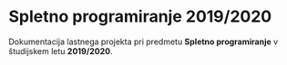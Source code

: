 # Spletno programiranje 2019/2020

Dokumentacija lastnega projekta pri predmetu **Spletno programiranje** v študijskem letu **2019/2020**.
